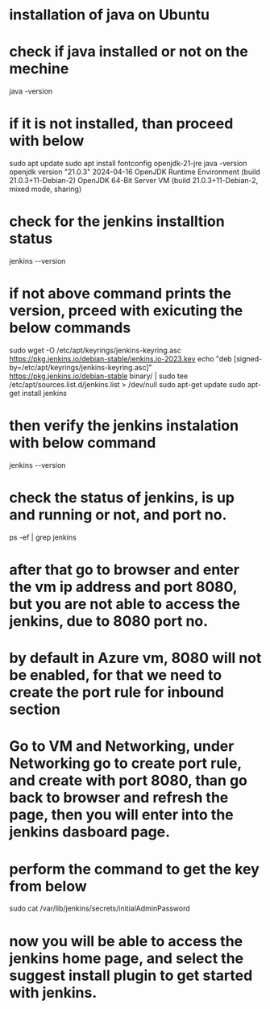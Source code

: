 # installation of java on Ubuntu
# check if java installed or not on the mechine
java -version

# if it is not installed, than proceed with below

sudo apt update
sudo apt install fontconfig openjdk-21-jre
java -version
openjdk version "21.0.3" 2024-04-16
OpenJDK Runtime Environment (build 21.0.3+11-Debian-2)
OpenJDK 64-Bit Server VM (build 21.0.3+11-Debian-2, mixed mode, sharing)

# check for the jenkins installtion status
jenkins --version
# if not above command prints the version, prceed with exicuting the below commands

sudo wget -O /etc/apt/keyrings/jenkins-keyring.asc \
  https://pkg.jenkins.io/debian-stable/jenkins.io-2023.key
echo "deb [signed-by=/etc/apt/keyrings/jenkins-keyring.asc]" \
  https://pkg.jenkins.io/debian-stable binary/ | sudo tee \
  /etc/apt/sources.list.d/jenkins.list > /dev/null
sudo apt-get update
sudo apt-get install jenkins

# then verify the jenkins instalation with below command

jenkins --version

# check the status of jenkins, is up and running or not, and port no.

ps -ef | grep jenkins

# after that go to browser and enter the vm ip address and port 8080, but you are not able to access the jenkins, due to 8080 port no.

# by default in Azure vm, 8080 will not be enabled, for that we need to create the port rule for inbound section
# Go to VM and Networking, under Networking go to create port rule, and create with port 8080, than go back to browser and refresh the page, then you will enter into the jenkins dasboard page.

# perform the command to get the key from below
sudo cat /var/lib/jenkins/secrets/initialAdminPassword
# now you will be able to access the jenkins home page, and select the suggest install plugin to get started with jenkins.
